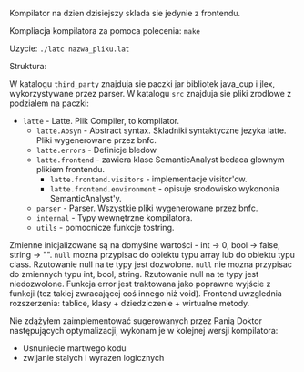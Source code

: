 Kompilator na dzien dzisiejszy sklada sie jedynie z frontendu.

Kompliacja kompilatora za pomoca polecenia: `make`

Uzycie: `./latc nazwa_pliku.lat`

Struktura:

W katalogu `third_party` znajduja sie paczki jar bibliotek java_cup i jlex, wykorzystywane przez parser. W katalogu `src` znajduja
sie pliki zrodlowe z podzialem na paczki:
- `latte` - Latte. Plik Compiler, to kompilator.
  - `latte.Absyn` - Abstract syntax. Skladniki syntaktyczne jezyka latte. Pliki wygenerowane przez bnfc.
  - `latte.errors` - Definicje bledow
  - `latte.frontend` - zawiera klase SemanticAnalyst bedaca glownym plikiem frontendu.
      - `latte.frontend.visitors` - implementacje visitor'ow.
      - `latte.frontend.environment` - opisuje srodowisko wykononia SemanticAnalyst'y.
  - `parser` - Parser. Wszystkie pliki wygenerowane przez bnfc.
  - `internal` - Typy wewnętrzne kompilatora. 
  - `utils` - pomocnicze funkcje tostring.


Zmienne inicjalizowane są na domyślne wartości - int -> 0, bool -> false, string -> "".
`null` mozna przypisac do obiektu typu array lub do obiektu typu class. Rzutowanie null na te typy jest dozwolone.
`null` nie mozna przypisac do zmiennych typu int, bool, string. Rzutowanie null na te typy jest niedozwolone.
Funkcja error jest traktowana jako poprawne wyjście z funkcji (tez takiej zwracającej coś innego niż void).
Frontend uwzglednia rozszerzenia: tablice, klasy + dziedziczenie + wirtualne metody.

Nie zdążyłem zaimplementować  sugerowanych przez Panią Doktor następujących optymalizacji, wykonam je w kolejnej wersji kompilatora:
- Usnuniecie martwego kodu
- zwijanie stalych i wyrazen logicznych
````